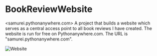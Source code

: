# BookReviewWebsite
<samurei.pythonanywhere.com>
A project that builds a website which serves as a central access point to all book reviews I have created.
The website is run for free on Pythonanywhere.com.
The URL is "samurei.pythonanywhere.com". 

![Website](https://user-images.githubusercontent.com/63969438/223215219-8257f99e-1233-4d0f-a276-feaaa6a7cf51.PNG)

